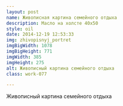 ```yaml
---
layout: post
name: Живописная картина семейного отдыха
description: Масло на холсте 40x50
style: oil
date: 2014-12-19 12:53:33
img: zhivopisnyj_portret
imgBigWidth: 1078
imgBigHeight: 771
imgWidth: 385
imgHeight: 275
alt: Живописный картина семейного отдыха
class: work-077

---
```


Живописный картина семейного отдыха